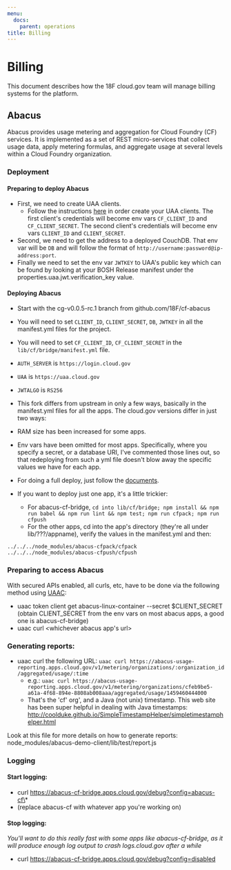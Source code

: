 ```yaml
---
menu:
  docs:
    parent: operations
title: Billing
---
```


# Billing

This document describes how the 18F cloud.gov team will manage billing systems for the platform.

## Abacus

Abacus provides usage metering and aggregation for Cloud Foundry (CF) services. It is implemented as a set of REST micro-services that collect usage data, apply metering formulas, and aggregate usage at several levels within a Cloud Foundry organization.

### Deployment

#### Preparing to deploy Abacus

- First, we need to create UAA clients.
  - Follow the instructions [here](https://github.com/18F/cf-abacus/blob/cg-v0.0.5-rc.1/lib/cf/bridge/README.md#uaa-clients) in order create your UAA clients. The first client's credentials will become env vars `CF_CLIENT_ID` and `CF_CLIENT_SECRET`. The second client's credentials will become env vars `CLIENT_ID` and `CLIENT_SECRET`.
- Second, we need to get the address to a deployed CouchDB. That env var will be `DB` and will follow the format of `http://username:password@ip-address:port`.
- Finally we need to set the env var `JWTKEY` to UAA's public key which can be found by looking at your BOSH Release manifest under the properties.uaa.jwt.verification_key value.

#### Deploying Abacus

- Start with the cg-v0.0.5-rc.1 branch from github.com/18F/cf-abacus
- You will need to set `CLIENT_ID`, `CLIENT_SECRET`, `DB`, `JWTKEY` in all the manifest.yml files for the project.
- You will need to set `CF_CLIENT_ID`, `CF_CLIENT_SECRET` in the `lib/cf/bridge/manifest.yml` file.
- `AUTH_SERVER` is `https://login.cloud.gov`
- `UAA` is `https://uaa.cloud.gov`
- `JWTALGO` is `RS256`
- This fork differs from upstream in only a few ways, basically in the manifest.yml files for all the apps. The cloud.gov versions differ in just two ways:
- RAM size has been increased for some apps.
- Env vars have been omitted for most apps. Specifically, where you specify a secret, or a database URI, I've commented those lines out, so that redeploying from such a yml file doesn't blow away the specific values we have for each app.


- For doing a full deploy, just follow the [documents](https://github.com/18F/cf-abacus/tree/cg-v0.0.5-rc.1#deploying-to-cloud-foundry).

- If you want to deploy just one app, it's a little trickier:
  - For abacus-cf-bridge, `cd into lib/cf/bridge; npm install && npm run babel && npm run lint && npm test; npm run cfpack; npm run cfpush`
  - For the other apps, cd into the app's directory (they're all under lib/???/appname), verify the values in the manifest.yml and then:
```
../../../node_modules/abacus-cfpack/cfpack
../../../node_modules/abacus-cfpush/cfpush
  ```

### Preparing to access Abacus
With secured APIs enabled, all curls, etc, have to be done via the following method using [UAAC](https://github.com/cloudfoundry/cf-uaac):

- uaac token client get abacus-linux-container --secret $CLIENT_SECRET
(obtain CLIENT_SECRET from the env vars on most abacus apps, a good one is abacus-cf-bridge)
- uaac curl <whichever abacus app's url>


### Generating reports:
- uaac curl the following URL: `uaac curl https://abacus-usage-reporting.apps.cloud.gov/v1/metering/organizations/:organization_id/aggregated/usage/:time`
  - e.g.:
`uaac curl https://abacus-usage-reporting.apps.cloud.gov/v1/metering/organizations/cfeb9be5-a61a-4f68-894e-8808ab008aaa/aggregated/usage/1459460444000`
  - That's the 'cf' org', and a Java (not unix) timestamp. This web site has been super helpful in dealing with Java timestamps:
http://coolduke.github.io/SimpleTimestampHelper/simpletimestamphelper.html

Look at this file for more details on how to generate reports:
node_modules/abacus-demo-client/lib/test/report.js

### Logging

#### Start logging:
- curl https://abacus-cf-bridge.apps.cloud.gov/debug?config=abacus-cf\*
- (replace abacus-cf with whatever app you're working on)

#### Stop logging:
*You'll want to do this really fast with some apps like abacus-cf-bridge, as it will produce enough log output to crash logs.cloud.gov after a while*

- curl https://abacus-cf-bridge.apps.cloud.gov/debug?config=disabled
